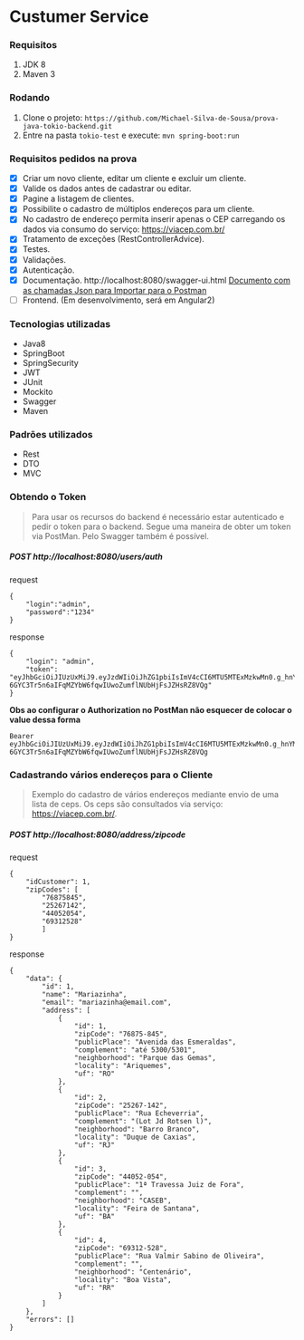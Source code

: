 # Custumer Service

### Requisitos

1. JDK 8
1. Maven 3

### Rodando

1. Clone o projeto: `https://github.com/Michael-Silva-de-Sousa/prova-java-tokio-backend.git`
1. Entre na pasta `tokio-test` e execute: `mvn spring-boot:run`

### Requisitos pedidos na prova
- [x] Criar um novo cliente, editar um cliente e excluir um cliente.
- [x] Valide os dados antes de cadastrar ou editar.
- [x] Pagine a listagem de clientes.
- [x] Possibilite o cadastro de múltiplos endereços para um cliente.
- [x] No cadastro de endereço permita inserir apenas o CEP carregando os dados via consumo do serviço: https://viacep.com.br/
- [x] Tratamento de exceções (RestControllerAdvice).
- [x] Testes.
- [x] Validações.
- [x] Autenticação.
- [x] Documentação. http://localhost:8080/swagger-ui.html  [Documento com as chamadas Json para Importar para o Postman](https://drive.google.com/drive/folders/1AR6XlvIWR5b7H7ac7wCkaMGSyHGxglAd?usp=sharing)
- [ ] Frontend. (Em desenvolvimento, será em Angular2)

### Tecnologias utilizadas
- Java8
- SpringBoot
- SpringSecurity
- JWT
- JUnit
- Mockito
- Swagger
- Maven

### Padrões utilizados
- Rest
- DTO
- MVC


### Obtendo o Token
> Para usar os recursos do backend é necessário estar autenticado e pedir o token para o backend.
> Segue uma maneira de obter um token via PostMan. Pelo Swagger também é possível.

##### POST http://localhost:8080/users/auth
request
```
{
	"login":"admin",
	"password":"1234"
}
```
response
```
{
    "login": "admin",
    "token": "eyJhbGciOiJIUzUxMiJ9.eyJzdWIiOiJhZG1pbiIsImV4cCI6MTU5MTExMzkwMn0.g_hnYMhR6n2pAE9oO2dEr9aTDI2ZjhQBzH4L-6GYC3Tr5n6aIFqMZYbW6fqwIUwoZumflNUbHjFsJZHsRZ8VQg"
}
```

**Obs ao configurar o Authorization no PostMan não esquecer de colocar o value dessa forma**
```
Bearer eyJhbGciOiJIUzUxMiJ9.eyJzdWIiOiJhZG1pbiIsImV4cCI6MTU5MTExMzkwMn0.g_hnYMhR6n2pAE9oO2dEr9aTDI2ZjhQBzH4L-6GYC3Tr5n6aIFqMZYbW6fqwIUwoZumflNUbHjFsJZHsRZ8VQg
```

### Cadastrando vários endereços para o Cliente
> Exemplo do cadastro de vários endereços mediante envio de uma lista de ceps.
> Os ceps são consultados via serviço: https://viacep.com.br/.

##### POST http://localhost:8080/address/zipcode
request
```
{
	"idCustomer": 1,
	"zipCodes": [
		"76875845",
		"25267142",
		"44052054",
		"69312528"
		]
}
```
response
```
{
    "data": {
        "id": 1,
        "name": "Mariazinha",
        "email": "mariazinha@email.com",
        "address": [
            {
                "id": 1,
                "zipCode": "76875-845",
                "publicPlace": "Avenida das Esmeraldas",
                "complement": "até 5300/5301",
                "neighborhood": "Parque das Gemas",
                "locality": "Ariquemes",
                "uf": "RO"
            },
            {
                "id": 2,
                "zipCode": "25267-142",
                "publicPlace": "Rua Echeverria",
                "complement": "(Lot Jd Rotsen l)",
                "neighborhood": "Barro Branco",
                "locality": "Duque de Caxias",
                "uf": "RJ"
            },
            {
                "id": 3,
                "zipCode": "44052-054",
                "publicPlace": "1ª Travessa Juiz de Fora",
                "complement": "",
                "neighborhood": "CASEB",
                "locality": "Feira de Santana",
                "uf": "BA"
            },
            {
                "id": 4,
                "zipCode": "69312-528",
                "publicPlace": "Rua Valmir Sabino de Oliveira",
                "complement": "",
                "neighborhood": "Centenário",
                "locality": "Boa Vista",
                "uf": "RR"
            }
        ]
    },
    "errors": []
}
```
